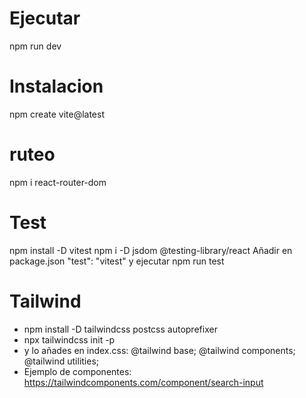 # Ejecutar
npm run dev

# Instalacion
npm create vite@latest

# ruteo
npm i react-router-dom

# Test
npm install -D vitest
npm i -D jsdom @testing-library/react
Añadir en package.json "test": "vitest" y ejecutar npm run test

# Tailwind

- npm install -D tailwindcss postcss autoprefixer
- npx tailwindcss init -p
- y lo añades en index.css:
@tailwind base;
@tailwind components;
@tailwind utilities;
- Ejemplo de componentes: https://tailwindcomponents.com/component/search-input
